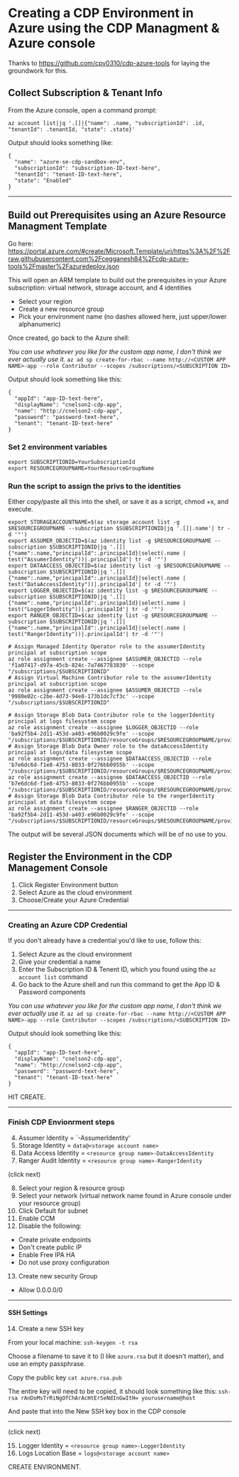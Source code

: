 # Creating a CDP Environment in Azure using the CDP Managment & Azure console

Thanks to https://github.com/cpv0310/cdp-azure-tools for laying the groundwork for this.


## Collect Subscription & Tenant Info

From the Azure console, open a command prompt:
>
`az account list|jq '.[]|{"name": .name, "subscriptionId": .id, "tenantId": .tenantId, "state": .state}'`

Output should looks something like:
>>
```
{
  "name": "azure-se-cdp-sandbox-env",
  "subscriptionId": "subscription-ID-text-here",
  "tenantId": "tenant-ID-text-here",
  "state": "Enabled"
}
```

---

## Build out Prerequisites using an Azure Resource Managment Template

Go here:
https://portal.azure.com/#create/Microsoft.Template/uri/https%3A%2F%2Fraw.githubusercontent.com%2Fcegganesh84%2Fcdp-azure-tools%2Fmaster%2Fazuredeploy.json

This will open an ARM template to build out the prerequisites in your Azure subscription:  virtual network, storage account, and 4 identities

* Select your region
* Create a new resource group
* Pick your environment name (no dashes allowed here, just upper/lower alphanumeric)

Once created, go back to the Azure shell:

_You can use whatever you like for the custom app name, I don't think we ever actually use it._
`az ad sp create-for-rbac --name http://<CUSTOM APP NAME>-app --role Contributor --scopes /subscriptions/<SUBSCRIPTION ID>`

Output should look something like this:

>>
```
{
  "appId": "app-ID-text-here",
  "displayName": "cnelson2-cdp-app",
  "name": "http://cnelson2-cdp-app",
  "password": "password-text-here",
  "tenant": "tenant-ID-text-here"
}
```

### Set 2 environment variables
>>
```
export SUBSCRIPTIONID=YourSubscriptionId
export RESOURCEGROUPNAME=YourResourceGroupName
```

### Run the script to assign the privs to the identities

Either copy/paste all this into the shell, or save it as a script, chmod +x, and execute.   
```
export STORAGEACCOUNTNAME=$(az storage account list -g $RESOURCEGROUPNAME --subscription $SUBSCRIPTIONID|jq '.[]|.name'| tr -d '"')
export ASSUMER_OBJECTID=$(az identity list -g $RESOURCEGROUPNAME --subscription $SUBSCRIPTIONID|jq '.[]|{"name":.name,"principalId":.principalId}|select(.name | test("AssumerIdentity"))|.principalId'| tr -d '"')
export DATAACCESS_OBJECTID=$(az identity list -g $RESOURCEGROUPNAME --subscription $SUBSCRIPTIONID|jq '.[]|{"name":.name,"principalId":.principalId}|select(.name | test("DataAccessIdentity"))|.principalId'| tr -d '"')
export LOGGER_OBJECTID=$(az identity list -g $RESOURCEGROUPNAME --subscription $SUBSCRIPTIONID|jq '.[]|{"name":.name,"principalId":.principalId}|select(.name | test("LoggerIdentity"))|.principalId'| tr -d '"')
export RANGER_OBJECTID=$(az identity list -g $RESOURCEGROUPNAME --subscription $SUBSCRIPTIONID|jq '.[]|{"name":.name,"principalId":.principalId}|select(.name | test("RangerIdentity"))|.principalId'| tr -d '"')

# Assign Managed Identity Operator role to the assumerIdentity principal at subscription scope
az role assignment create --assignee $ASSUMER_OBJECTID --role 'f1a07417-d97a-45cb-824c-7a7467783830' --scope "/subscriptions/$SUBSCRIPTIONID"
# Assign Virtual Machine Contributor role to the assumerIdentity principal at subscription scope
az role assignment create --assignee $ASSUMER_OBJECTID --role '9980e02c-c2be-4d73-94e8-173b1dc7cf3c' --scope "/subscriptions/$SUBSCRIPTIONID"

# Assign Storage Blob Data Contributor role to the loggerIdentity principal at logs filesystem scope
az role assignment create --assignee $LOGGER_OBJECTID --role 'ba92f5b4-2d11-453d-a403-e96b0029c9fe' --scope "/subscriptions/$SUBSCRIPTIONID/resourceGroups/$RESOURCEGROUPNAME/providers/Microsoft.Storage/storageAccounts/$STORAGEACCOUNTNAME/blobServices/default/containers/logs"
# Assign Storage Blob Data Owner role to the dataAccessIdentity principal at logs/data filesystem scope
az role assignment create --assignee $DATAACCESS_OBJECTID --role 'b7e6dc6d-f1e8-4753-8033-0f276bb0955b' --scope "/subscriptions/$SUBSCRIPTIONID/resourceGroups/$RESOURCEGROUPNAME/providers/Microsoft.Storage/storageAccounts/$STORAGEACCOUNTNAME/blobServices/default/containers/data"
az role assignment create --assignee $DATAACCESS_OBJECTID --role 'b7e6dc6d-f1e8-4753-8033-0f276bb0955b' --scope "/subscriptions/$SUBSCRIPTIONID/resourceGroups/$RESOURCEGROUPNAME/providers/Microsoft.Storage/storageAccounts/$STORAGEACCOUNTNAME/blobServices/default/containers/logs"
# Assign Storage Blob Data Contributor role to the rangerIdentity principal at data filesystem scope
az role assignment create --assignee $RANGER_OBJECTID --role 'ba92f5b4-2d11-453d-a403-e96b0029c9fe' --scope "/subscriptions/$SUBSCRIPTIONID/resourceGroups/$RESOURCEGROUPNAME/providers/Microsoft.Storage/storageAccounts/$STORAGEACCOUNTNAME/blobServices/default/containers/data"
```

The output will be several JSON documents which will be of no use to you.


## Register the Environment in the CDP Management Console

1. Click Register Environment button
2. Select Azure as the cloud environment
3. Choose/Create your Azure Credential

___
### Creating an Azure CDP Credential
If you don't already have a credential you'd like to use, follow this:

1. Select Azure as the cloud environment
2. Give your credential a name
3. Enter the Subscription ID & Tenent ID, which you found using the `az account list` command
4. Go back to the Azure shell and run this command to get the App ID & Password components

_You can use whatever you like for the custom app name, I don't think we ever actually use it._
`az ad sp create-for-rbac --name http://<CUSTOM APP NAME>-app --role Contributor --scopes /subscriptions/<SUBSCRIPTION ID>`

Output should look something like this:
>>
```
{
  "appId": "app-ID-text-here",
  "displayName": "cnelson2-cdp-app",
  "name": "http://cnelson2-cdp-app",
  "password": "password-text-here",
  "tenant": "tenant-ID-text-here"
}
```

HIT CREATE.

---

### Finish CDP Envionrment steps
4. Assumer Identity = `<resource group name>-AssumerIdentity'
5. Storage Identity = `data@<storage account name>`
6. Data Access Identity = `<resource group name>-DataAccessIdentity`
7. Ranger Audit Identity = `<resource group name>-RangerIdentity`

(click next)

8. Select your region & resource group
9. Select your network (virtual network name found in Azure console under your resource group)
10. Click Default for subnet
11. Enable CCM
12. Disable the following:
  * Create private endpoints
  * Don't create public IP
  * Enable Free IPA HA
  * Do not use proxy configuration
13. Create new security Group
  * Allow 0.0.0.0/0

___

#### SSH Settings

14. Create a new SSH key

From your local machine:
`ssh-keygen -t rsa`

Choose a filename to save it to (I like `azure.rsa` but it doesn't matter), and use an empty passphrase.

Copy the public key
`cat azure.rsa.pub`

The entire key will need to be copied, it should look something like this:
`ssh-rsa rAnDoMsTrRiNgOfChArAcHtErSeNdInGwItH= yourusername@host`

And paste that into the New SSH key box in the CDP console

___

(click next)

15. Logger Identity = `<resource group name>-LoggerIdentity`
16. Logs Location Base = `logs@<storage account name>`

CREATE ENVIRONMENT.
